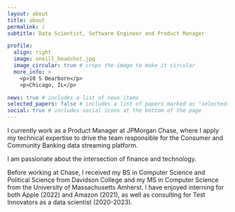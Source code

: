 ```yaml
---
layout: about
title: about
permalink: /
subtitle: Data Scientist, Software Engineer and Product Manager

profile:
  align: right
  image: oneill_headshot.jpg
  image_circular: true # crops the image to make it circular
  more_info: >
    <p>10 S Dearborn</p>
    <p>Chicago, IL</p>

news: true # includes a list of news items
selected_papers: false # includes a list of papers marked as "selected={true}"
social: true # includes social icons at the bottom of the page
---
```


I currently work as a Product Manager at JPMorgan Chase, where I apply my technical expertise to drive the team responsible for the Consumer and Community Banking data streaming platform.  

I am passionate about the intersection of finance and technology.  

Before working at Chase, I received my BS in Computer Science and Political Science from Davidson College and my MS in Computer Science from the University of Massachusetts Amherst.  I have enjoyed interning for both Apple (2022) and Amazon (2021), as well as consulting for Test Innovators as a data scientist (2020-2023).  

<!-- My resume is available [here](https://aidanconnoroneill.github.io/assets/pdf/oneill_resume_Mar_2024.pdf).  Sample projects include [Allumette](https://github.com/aidanconnoroneill/Allumette), a system which greedily executes query execution plans on ephemeral resources, [Automated Essay Grading](https://github.com/aidanconnoroneill/LSTM_TI_ASAP), two automated essay graders which leverage autoencoders and LSTMs respectively, and [Envy Free Course Assignment](https://github.com/aidanconnoroneill/EFCourseAssignment), a set of proofs and code on how to allocate courses to students fairly.   -->

